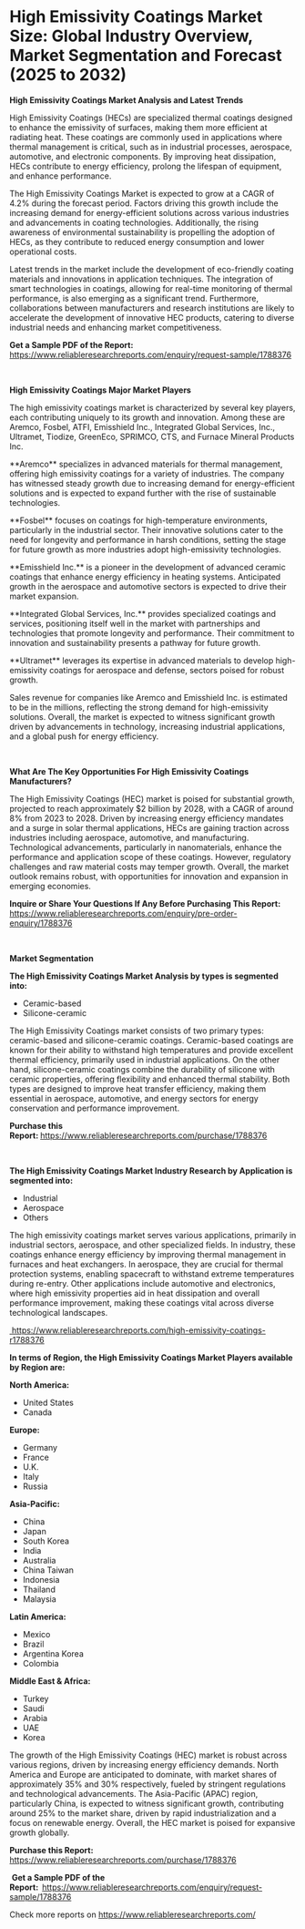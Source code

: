 <p><h1>High Emissivity Coatings Market Size: Global Industry Overview, Market Segmentation and Forecast (2025 to 2032)</h1></p><p><strong>High Emissivity Coatings Market Analysis and Latest Trends</strong></p>
<p><p>High Emissivity Coatings (HECs) are specialized thermal coatings designed to enhance the emissivity of surfaces, making them more efficient at radiating heat. These coatings are commonly used in applications where thermal management is critical, such as in industrial processes, aerospace, automotive, and electronic components. By improving heat dissipation, HECs contribute to energy efficiency, prolong the lifespan of equipment, and enhance performance.</p><p>The High Emissivity Coatings Market is expected to grow at a CAGR of 4.2% during the forecast period. Factors driving this growth include the increasing demand for energy-efficient solutions across various industries and advancements in coating technologies. Additionally, the rising awareness of environmental sustainability is propelling the adoption of HECs, as they contribute to reduced energy consumption and lower operational costs.</p><p>Latest trends in the market include the development of eco-friendly coating materials and innovations in application techniques. The integration of smart technologies in coatings, allowing for real-time monitoring of thermal performance, is also emerging as a significant trend. Furthermore, collaborations between manufacturers and research institutions are likely to accelerate the development of innovative HEC products, catering to diverse industrial needs and enhancing market competitiveness.</p></p>
<p><strong>Get a Sample PDF of the Report:&nbsp;</strong> <a href="https://www.reliableresearchreports.com/enquiry/request-sample/1788376?utm_campaign=7&utm_medium=2&utm_source=Github&utm_content=ia&utm_term=30012025&utm_id=high-emissivity-coatings">https://www.reliableresearchreports.com/enquiry/request-sample/1788376</a></p>
<p>&nbsp;</p>
<p><strong>High Emissivity Coatings Major Market Players</strong></p>
<p><p>The high emissivity coatings market is characterized by several key players, each contributing uniquely to its growth and innovation. Among these are Aremco, Fosbel, ATFI, Emisshield Inc., Integrated Global Services, Inc., Ultramet, Tiodize, GreenEco, SPRIMCO, CTS, and Furnace Mineral Products Inc.</p><p>**Aremco** specializes in advanced materials for thermal management, offering high emissivity coatings for a variety of industries. The company has witnessed steady growth due to increasing demand for energy-efficient solutions and is expected to expand further with the rise of sustainable technologies.</p><p>**Fosbel** focuses on coatings for high-temperature environments, particularly in the industrial sector. Their innovative solutions cater to the need for longevity and performance in harsh conditions, setting the stage for future growth as more industries adopt high-emissivity technologies.</p><p>**Emisshield Inc.** is a pioneer in the development of advanced ceramic coatings that enhance energy efficiency in heating systems. Anticipated growth in the aerospace and automotive sectors is expected to drive their market expansion.</p><p>**Integrated Global Services, Inc.** provides specialized coatings and services, positioning itself well in the market with partnerships and technologies that promote longevity and performance. Their commitment to innovation and sustainability presents a pathway for future growth.</p><p>**Ultramet** leverages its expertise in advanced materials to develop high-emissivity coatings for aerospace and defense, sectors poised for robust growth. </p><p>Sales revenue for companies like Aremco and Emisshield Inc. is estimated to be in the millions, reflecting the strong demand for high-emissivity solutions. Overall, the market is expected to witness significant growth driven by advancements in technology, increasing industrial applications, and a global push for energy efficiency.</p></p>
<p>&nbsp;</p>
<p><strong>What Are The Key Opportunities For High Emissivity Coatings Manufacturers?</strong></p>
<p><p>The High Emissivity Coatings (HEC) market is poised for substantial growth, projected to reach approximately $2 billion by 2028, with a CAGR of around 8% from 2023 to 2028. Driven by increasing energy efficiency mandates and a surge in solar thermal applications, HECs are gaining traction across industries including aerospace, automotive, and manufacturing. Technological advancements, particularly in nanomaterials, enhance the performance and application scope of these coatings. However, regulatory challenges and raw material costs may temper growth. Overall, the market outlook remains robust, with opportunities for innovation and expansion in emerging economies.</p></p>
<p><strong>Inquire or Share Your Questions If Any Before Purchasing This Report:</strong> <a href="https://www.reliableresearchreports.com/enquiry/pre-order-enquiry/1788376?utm_campaign=7&utm_medium=2&utm_source=Github&utm_content=ia&utm_term=30012025&utm_id=high-emissivity-coatings">https://www.reliableresearchreports.com/enquiry/pre-order-enquiry/1788376</a></p>
<p>&nbsp;</p>
<p><strong>Market Segmentation</strong></p>
<p><strong>The High Emissivity Coatings Market Analysis by types is segmented into:</strong></p>
<p><ul><li>Ceramic-based</li><li>Silicone-ceramic</li></ul></p>
<p><p>The High Emissivity Coatings market consists of two primary types: ceramic-based and silicone-ceramic coatings. Ceramic-based coatings are known for their ability to withstand high temperatures and provide excellent thermal efficiency, primarily used in industrial applications. On the other hand, silicone-ceramic coatings combine the durability of silicone with ceramic properties, offering flexibility and enhanced thermal stability. Both types are designed to improve heat transfer efficiency, making them essential in aerospace, automotive, and energy sectors for energy conservation and performance improvement.</p></p>
<p><strong>Purchase this Report:&nbsp;</strong><a href="https://www.reliableresearchreports.com/purchase/1788376?utm_campaign=7&utm_medium=2&utm_source=Github&utm_content=ia&utm_term=30012025&utm_id=high-emissivity-coatings">https://www.reliableresearchreports.com/purchase/1788376</a></p>
<p>&nbsp;</p>
<p><strong>The High Emissivity Coatings Market Industry Research by Application is segmented into:</strong></p>
<p><ul><li>Industrial</li><li>Aerospace</li><li>Others</li></ul></p>
<p><p>The high emissivity coatings market serves various applications, primarily in industrial sectors, aerospace, and other specialized fields. In industry, these coatings enhance energy efficiency by improving thermal management in furnaces and heat exchangers. In aerospace, they are crucial for thermal protection systems, enabling spacecraft to withstand extreme temperatures during re-entry. Other applications include automotive and electronics, where high emissivity properties aid in heat dissipation and overall performance improvement, making these coatings vital across diverse technological landscapes.</p></p>
<p><a href="https://www.reliableresearchreports.com/high-emissivity-coatings-r1788376?utm_campaign=7&utm_medium=2&utm_source=Github&utm_content=ia&utm_term=30012025&utm_id=high-emissivity-coatings">&nbsp;https://www.reliableresearchreports.com/high-emissivity-coatings-r1788376</a></p>
<p><strong>In terms of Region, the High Emissivity Coatings Market Players available by Region are:</strong></p>
<p>
    <p> <strong> North America: </strong>
        <ul>
            <li>United States</li>
            <li>Canada</li>
        </ul>
        </p> 
    <p> <strong> Europe: </strong>
        <ul>
            <li>Germany</li>
            <li>France</li>
            <li>U.K.</li>
            <li>Italy</li>
            <li>Russia</li>
        </ul>
        </p> 
    <p> <strong> Asia-Pacific: </strong>
        <ul>
            <li>China</li>
            <li>Japan</li>
            <li>South Korea</li>
            <li>India</li>
            <li>Australia</li>
            <li>China Taiwan</li>
            <li>Indonesia</li>
            <li>Thailand</li>
            <li>Malaysia</li>
        </ul>
        </p> 
    <p> <strong> Latin America: </strong>
        <ul>
            <li>Mexico</li>
            <li>Brazil</li>
            <li>Argentina Korea</li>
            <li>Colombia</li>
        </ul>
        </p> 
    <p> <strong> Middle East & Africa: </strong>
        <ul>
            <li>Turkey</li>
            <li>Saudi</li>
            <li>Arabia</li>
            <li>UAE</li>
            <li>Korea</li>
        </ul>
    </p>
    </p>
<p><p>The growth of the High Emissivity Coatings (HEC) market is robust across various regions, driven by increasing energy efficiency demands. North America and Europe are anticipated to dominate, with market shares of approximately 35% and 30% respectively, fueled by stringent regulations and technological advancements. The Asia-Pacific (APAC) region, particularly China, is expected to witness significant growth, contributing around 25% to the market share, driven by rapid industrialization and a focus on renewable energy. Overall, the HEC market is poised for expansive growth globally.</p></p>
<p><strong>Purchase this Report: </strong><a href="https://www.reliableresearchreports.com/purchase/1788376?utm_campaign=7&utm_medium=2&utm_source=Github&utm_content=ia&utm_term=30012025&utm_id=high-emissivity-coatings">https://www.reliableresearchreports.com/purchase/1788376</a></p>
<p>&nbsp;<strong>Get a Sample PDF of the Report:&nbsp;&nbsp;</strong><a href="https://www.reliableresearchreports.com/enquiry/request-sample/1788376?utm_campaign=7&utm_medium=2&utm_source=Github&utm_content=ia&utm_term=30012025&utm_id=high-emissivity-coatings">https://www.reliableresearchreports.com/enquiry/request-sample/1788376</a></p>
<p><strong></strong></p>
<p>Check more reports on <a href="https://www.reliableresearchreports.com/?utm_campaign=7&utm_medium=2&utm_source=Github&utm_content=ia&utm_term=30012025&utm_id=high-emissivity-coatings">https://www.reliableresearchreports.com/</a></p>